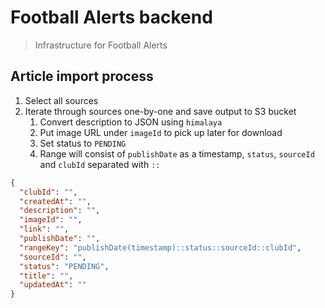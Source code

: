 # Football Alerts backend
> Infrastructure for Football Alerts

## Article import process
1. Select all sources
2. Iterate through sources one-by-one and save output to S3 bucket
    1. Convert description to JSON using `himalaya`
    2. Put image URL under `imageId` to pick up later for download
    3. Set status to `PENDING`
    4. Range will consist of `publishDate` as a timestamp, `status`, `sourceId` and `clubId` separated with `::`
    
```json
{
  "clubId": "",
  "createdAt": "",
  "description": "",
  "imageId": "",
  "link": "",
  "publishDate": "",
  "rangeKey": "publishDate(timestamp)::status::sourceId::clubId",
  "sourceId": "",
  "status": "PENDING",
  "title": "",
  "updatedAt": ""
}
```

